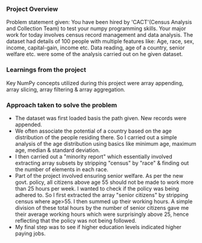 ### Project Overview

 Problem statement given: You have been hired by 'CACT'(Census Analysis and Collection Team) to test your numpy programming skills. Your major work for today involves census record management and data analysis. The dataset had details of 100 people with multiple features like: Age, race, sex, income, capital-gain, income etc. Data reading, age of a country, senior welfare etc. were some of the analysis carried out on he given dataset.


### Learnings from the project

 Key NumPy concepts utilized during this project were array appending, array slicing, array filtering & array aggregation.


### Approach taken to solve the problem

 - The dataset was first loaded basis the path given. New records were appended.
- We often associate the potential of a country based on the age distribution of the people residing there. So I carried out a simple analysis of the age distribution using basics like minimum age, maximum age, median & standard deviation.
- I then carried out a "minority report" which essentially involved extracting array subsets by stripping "census" by "race" & finding out the number of elements in each race.
- Part of the project involved ensuring senior welfare. As per the new govt. policy, all citizens above age 55 should not be made to work more than 25 hours per week. I wanted to check if the policy was being adhered to. So I first extracted the array "senior citizens" by stripping census where age>55. I then summed up their working hours. A simple division of these total hours by the number of senior citizens gave me their average working hours which were surprisingly above 25, hence reflecting that the policy was not being followed.
- My final step was to see if higher education levels indicated higher paying jobs.


